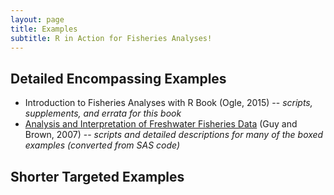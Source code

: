 ```yaml
---
layout: page
title: Examples
subtitle: R in Action for Fisheries Analyses!
---
```


## Detailed Encompassing Examples
* Introduction to Fisheries Analyses with R Book (Ogle, 2015) -- *scripts, supplements, and errata for this book*
* [Analysis and Interpretation of Freshwater Fisheries Data](examples-AIFFD) (Guy and Brown, 2007) -- *scripts and detailed descriptions for many of the boxed examples (converted from SAS code)*

## Shorter Targeted Examples
